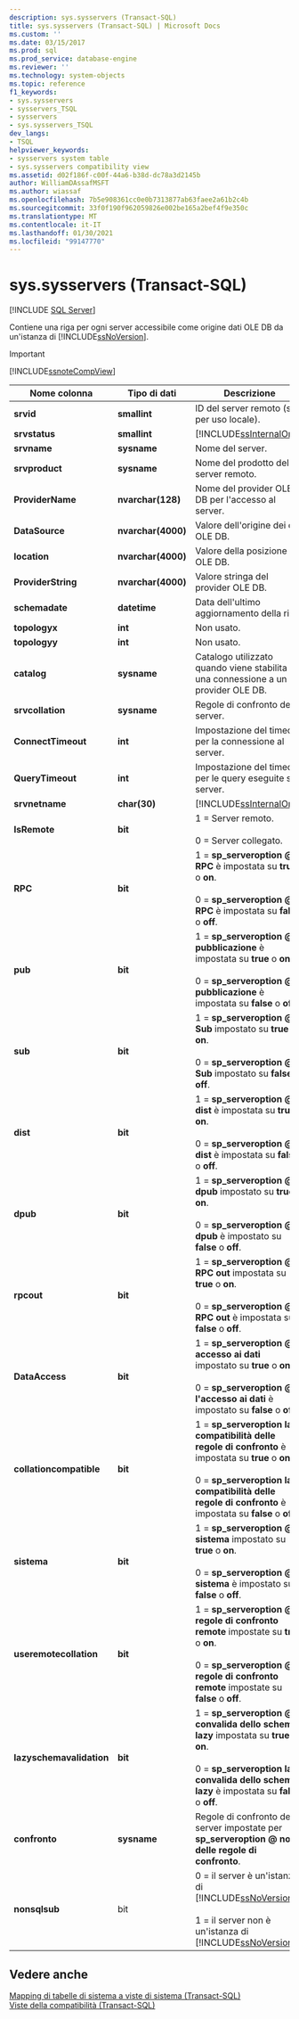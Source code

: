 ```yaml
---
description: sys.sysservers (Transact-SQL)
title: sys.sysservers (Transact-SQL) | Microsoft Docs
ms.custom: ''
ms.date: 03/15/2017
ms.prod: sql
ms.prod_service: database-engine
ms.reviewer: ''
ms.technology: system-objects
ms.topic: reference
f1_keywords:
- sys.sysservers
- sysservers_TSQL
- sysservers
- sys.sysservers_TSQL
dev_langs:
- TSQL
helpviewer_keywords:
- sysservers system table
- sys.sysservers compatibility view
ms.assetid: d02f186f-c00f-44a6-b38d-dc78a3d2145b
author: WilliamDAssafMSFT
ms.author: wiassaf
ms.openlocfilehash: 7b5e908361cc0e0b7313877ab63faee2a61b2c4b
ms.sourcegitcommit: 33f0f190f962059826e002be165a2bef4f9e350c
ms.translationtype: MT
ms.contentlocale: it-IT
ms.lasthandoff: 01/30/2021
ms.locfileid: "99147770"
---
```

# <a name="syssysservers-transact-sql"></a>sys.sysservers (Transact-SQL)
[!INCLUDE [SQL Server](../../includes/applies-to-version/sqlserver.md)]

  Contiene una riga per ogni server accessibile come origine dati OLE DB da un'istanza di [!INCLUDE[ssNoVersion](../../includes/ssnoversion-md.md)].  
  
> [!IMPORTANT]  
>  [!INCLUDE[ssnoteCompView](../../includes/ssnotecompview-md.md)]  
  
|Nome colonna|Tipo di dati|Descrizione|  
|-----------------|---------------|-----------------|  
|**srvid**|**smallint**|ID del server remoto (solo per uso locale).|  
|**srvstatus**|**smallint**|[!INCLUDE[ssInternalOnly](../../includes/ssinternalonly-md.md)]|  
|**srvname**|**sysname**|Nome del server.|  
|**srvproduct**|**sysname**|Nome del prodotto del server remoto.|  
|**ProviderName**|**nvarchar(128)**|Nome del provider OLE DB per l'accesso al server.|  
|**DataSource**|**nvarchar(4000)**|Valore dell'origine dei dati OLE DB.|  
|**location**|**nvarchar(4000)**|Valore della posizione di OLE DB.|  
|**ProviderString**|**nvarchar(4000)**|Valore stringa del provider OLE DB.|  
|**schemadate**|**datetime**|Data dell'ultimo aggiornamento della riga.|  
|**topologyx**|**int**|Non usato.|  
|**topologyy**|**int**|Non usato.|  
|**catalog**|**sysname**|Catalogo utilizzato quando viene stabilita una connessione a un provider OLE DB.|  
|**srvcollation**|**sysname**|Regole di confronto del server.|  
|**ConnectTimeout**|**int**|Impostazione del timeout per la connessione al server.|  
|**QueryTimeout**|**int**|Impostazione del timeout per le query eseguite sul server.|  
|**srvnetname**|**char(30)**|[!INCLUDE[ssInternalOnly](../../includes/ssinternalonly-md.md)]|  
|**IsRemote**|**bit**|1 = Server remoto.<br /><br /> 0 = Server collegato.|  
|**RPC**|**bit**|1 = **sp_serveroption \@ RPC** è impostata su **true** o **on**.<br /><br /> 0 = **sp_serveroption \@ RPC** è impostata su **false** o **off**.|  
|**pub**|**bit**|1 = **sp_serveroption \@ pubblicazione** è impostata su **true** o **on**.<br /><br /> 0 = **sp_serveroption \@ pubblicazione** è impostata su **false** o **off**.|  
|**sub**|**bit**|1 = **sp_serveroption \@ Sub** impostato su **true** o **on**.<br /><br /> 0 = **sp_serveroption \@ Sub** impostato su **false** o **off**.|  
|**dist**|**bit**|1 = **sp_serveroption \@ dist** è impostata su **true** o **on**.<br /><br /> 0 = **sp_serveroption \@ dist** è impostata su **false** o **off**.|  
|**dpub**|**bit**|1 = **sp_serveroption \@ dpub** impostato su **true** o **on**.<br /><br /> 0 = **sp_serveroption \@ dpub** è impostato su **false** o **off**.|  
|**rpcout**|**bit**|1 = **sp_serveroption \@ RPC out** impostata su **true** o **on**.<br /><br /> 0 = **sp_serveroption \@ RPC out** è impostata su **false** o **off**.|  
|**DataAccess**|**bit**|1 = **sp_serveroption \@ accesso ai dati** impostato su **true** o **on**.<br /><br /> 0 = **sp_serveroption \@ l'accesso ai dati** è impostato su **false** o **off**.|  
|**collationcompatible**|**bit**|1 = **sp_serveroption la \@ compatibilità delle regole di confronto** è impostata su **true** o **on**.<br /><br /> 0 = **sp_serveroption la \@ compatibilità delle regole di confronto** è impostata su **false** o **off**.|  
|**sistema**|**bit**|1 = **sp_serveroption \@ sistema** impostato su **true** o **on**.<br /><br /> 0 = **sp_serveroption \@ sistema** è impostato su **false** o **off**.|  
|**useremotecollation**|**bit**|1 = **sp_serveroption \@ regole di confronto remote** impostate su **true** o **on**.<br /><br /> 0 = **sp_serveroption \@ regole di confronto remote** impostate su **false** o **off**.|  
|**lazyschemavalidation**|**bit**|1 = **sp_serveroption \@ convalida dello schema lazy** impostata su **true** o **on**.<br /><br /> 0 = **sp_serveroption la \@ convalida dello schema lazy** è impostata su **false** o **off**.|  
|**confronto**|**sysname**|Regole di confronto del server impostate per **sp_serveroption \@ nome delle regole di confronto**.|  
|**nonsqlsub**|bit|0 = il server è un'istanza di [!INCLUDE[ssNoVersion](../../includes/ssnoversion-md.md)]<br /><br /> 1 = il server non è un'istanza di [!INCLUDE[ssNoVersion](../../includes/ssnoversion-md.md)]|  
  
## <a name="see-also"></a>Vedere anche  
 [Mapping di tabelle di sistema a viste di sistema &#40;Transact-SQL&#41;](../../relational-databases/system-tables/mapping-system-tables-to-system-views-transact-sql.md)   
 [Viste della compatibilità &#40;Transact-SQL&#41;](~/relational-databases/system-compatibility-views/system-compatibility-views-transact-sql.md)  
  
  
